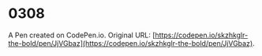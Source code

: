 # 0308

A Pen created on CodePen.io. Original URL: [https://codepen.io/skzhkglr-the-bold/pen/JjVGbaz](https://codepen.io/skzhkglr-the-bold/pen/JjVGbaz).

